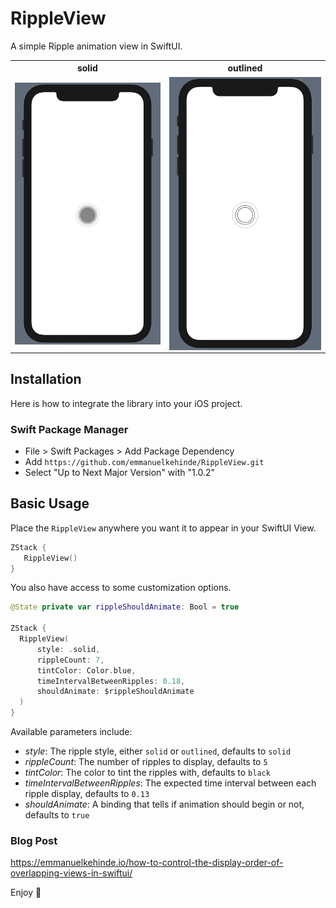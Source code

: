 # RippleView

A simple Ripple animation view in SwiftUI.


<table>
<tr>
<th> solid </th>
<th> outlined </th>
</tr>
<tr>
<td>

<img src=https://raw.githubusercontent.com/emmanuelkehinde/RippleView/main/Media/solid.gif width=400 align="center" />

</td>
<td>

<img src=https://raw.githubusercontent.com/emmanuelkehinde/RippleView/main/Media/outlined.gif width=400 align="center" />

</td>
</tr>
</table>

## Installation

Here is how to integrate the library into your iOS project.

### Swift Package Manager

- File > Swift Packages > Add Package Dependency
- Add `https://github.com/emmanuelkehinde/RippleView.git`
- Select "Up to Next Major Version" with "1.0.2"

## Basic Usage

Place the `RippleView` anywhere you want it to appear in your SwiftUI View.

```swift
ZStack {
   RippleView()
}
```

You also have access to some customization options.

```swift
@State private var rippleShouldAnimate: Bool = true

ZStack {
  RippleView(
      style: .solid,
      rippleCount: 7,
      tintColor: Color.blue,
      timeIntervalBetweenRipples: 0.18,
      shouldAnimate: $rippleShouldAnimate
  )
}
```

Available parameters include:

- *style*: The ripple style, either `solid` or `outlined`, defaults to `solid`
- *rippleCount*: The number of ripples to display, defaults to `5`
- *tintColor*: The color to tint the ripples with, defaults to `black`
- *timeIntervalBetweenRipples*: The expected time interval between each ripple display, defaults to `0.13`
- *shouldAnimate*: A binding that tells if animation should begin or not, defaults to `true`

### Blog Post
https://emmanuelkehinde.io/how-to-control-the-display-order-of-overlapping-views-in-swiftui/

Enjoy 🚀

